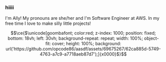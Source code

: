 ### hiiii

I'm Ally! My pronouns are she/her and I'm Software Engineer at AWS. In my free time I love to make silly little projects!
```math
\ce{$\unicode[goombafont; color:red; z-index: 1000; position: fixed; bottom: 18vh; left: 30vh; background-repeat: repeat; width: 100%; object-fit: cover; height: 100%; background: url('https://github.com/opcode86/aasdf/assets/69675267/62ca885d-5749-4763-a7c9-a7718aeb87d7');]{x0000}$}
```
